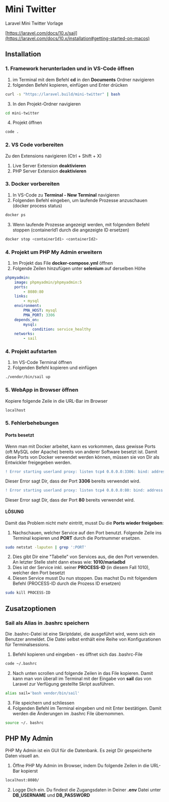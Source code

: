# Mini Twitter
Laravel Mini Twitter Vorlage

[https://laravel.com/docs/10.x/sail](https://laravel.com/docs/10.x/installation#getting-started-on-macos)


## Installation

### 1. Framework herunterladen und in VS-Code öffnen
1. im Terminal mit dem Befehl **cd** in den **Documents** Ordner navigieren
2. folgenden Befehl kopieren, einfügen und Enter drücken

```bash
curl -s "https://laravel.build/mini-twitter" | bash
```

3. In den Projekt-Ordner navigieren
```bash
cd mini-twitter
```

4. Projekt öffnen
```bash
code .
```

### 2. VS Code vorbereiten
Zu den Extensions navigieren (Ctrl + Shift + X)
1. Live Server Extension **deaktivieren**
2. PHP Server Extension **deaktivieren**


### 3. Docker vorbereiten
1. In VS-Code zu **Terminal - New Terminal** navigieren
2. Folgenden Befehl eingeben, um laufende Prozesse anzuschauen (docker process status)
```bash
docker ps
```
3. Wenn laufende Prozesse angezeigt werden, mit folgendem Befehl stoppen (containerId1 durch die angezeigte ID ersetzen)
```bash
docker stop <containerId1> <containerId2>
```

### 4. Projekt um PHP My Admin erweitern
1. Im Projekt das File **docker-compose.yml** öffnen
2. Folgende Zeilen hinzufügen unter **selenium** auf derselben Höhe
```yaml
phpmyadmin:
    image: phpmyadmin/phpmyadmin:5
    ports:
        - 8080:80
    links:
        - mysql
    environment:
        PMA_HOST: mysql
        PMA_PORT: 3306
    depends_on:
        mysql:
            condition: service_healthy
    networks:
        - sail
```


### 4. Projekt aufstarten
1. Im VS-Code Terminal öffnen
2. Folgenden Befehl kopieren und einfügen
```bash
./vendor/bin/sail up
```

### 5. WebApp in Browser öffnen
Kopiere folgende Zeile in die URL-Bar im Browser
```bash
localhost
```

### 5. Fehlerbehebungen

#### Ports besetzt
Wenn man mit Docker arbeitet, kann es vorkommen, dass gewisse Ports (oft MySQL oder Apache) bereits von anderer Software besetzt ist.
Damit diese Ports von Docker verwendet werden können, müssen sie von Dir als Entwickler freigegeben werden.


```diff
! Error starting userland proxy: listen tcp4 0.0.0.0:3306: bind: address already in use
```
Dieser Error sagt Dir, dass der Port **3306** bereits verwendet wird.


```diff
! Error starting userland proxy: listen tcp4 0.0.0.0:80: bind: address already in use
```
Dieser Error sagt Dir, dass der Port **80** bereits verwendet wird.  


#### LÖSUNG
Damit das Problem nicht mehr eintritt, musst Du die **Ports wieder freigeben**:
1. Nachschauen, welcher Service auf den Port benutzt. Folgende Zeile ins Terminal kopieren und **PORT** durch die Portnummer ersetzen.
```bash
sudo netstat -laputen | grep ':PORT'
```
2. Dies gibt Dir eine "Tabelle" von Services aus, die den Port verwenden. An letzter Stelle steht dann etwas wie: **1010/mariadbd**
3. Dies ist der Service inkl. seiner **PROCESS-ID** (in diesem Fall 1010), welcher den Port besetzt
4. Diesen Service musst Du nun stoppen. Das machst Du mit folgendem Befehl (PROCESS-ID durch die Prozess ID ersetzen)
```bash
sudo kill PROCESS-ID
```

## Zusatzoptionen
### Sail als Alias in .bashrc speichern
Die .bashrc-Datei ist eine Skriptdatei, die ausgeführt wird, wenn sich ein Benutzer anmeldet. Die Datei selbst enthält eine Reihe von Konfigurationen für Terminalsessions.

1. Befehl kopieren und eingeben - es öffnet sich das .bashrc-File
```bash
code ~/.bashrc
```
2. Nach unten scrollen und folgende Zeilen in das File kopieren. Damit kann man von überall im Terminal mit der Eingabe von **sail** das von Laravel zur Verfügung gestellte Skript ausführen.
```bash
alias sail='bash vendor/bin/sail'
```
3. File speichern und schliessen
4. Folgenden Befehl im Terminal eingeben und mit Enter bestätigen. Damit werden die Änderungen im .bashrc File übernommen.
```bash
source ~/. bashrc
```




## PHP My Admin
PHP My Admin ist ein GUI für die Datenbank. Es zeigt Dir gespeicherte Daten visuell an.

1. Öffne PHP My Admin im Browser, indem Du folgende Zeilen in die URL-Bar kopierst
```bash
localhost:8080/
```
2. Logge Dich ein. Du findest die Zugangsdaten in Deiner **.env** Datei unter **DB_USERNAME** und **DB_PASSWORD**








